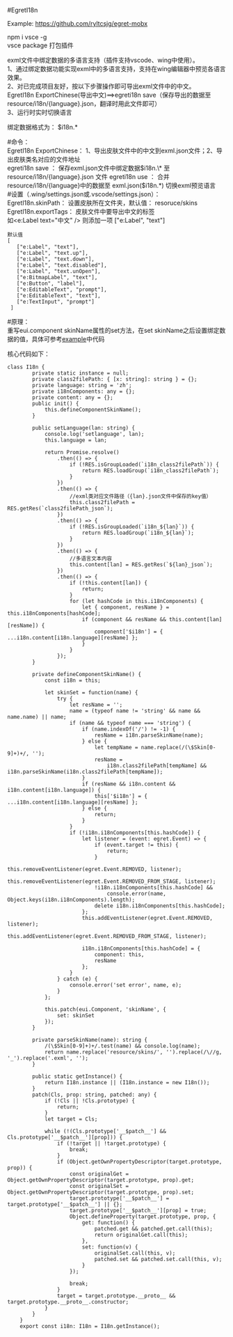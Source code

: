 #EgretI18n  

Example: https://github.com/ryltcsjg/egret-mobx  

npm i vsce -g  
vsce package 打包插件  

exml文件中绑定数据的多语言支持（插件支持vscode、wing中使用）。  
1、通过绑定数据功能实现exml中的多语言支持，支持在wing编辑器中预览各语言效果。  
2、对已完成项目友好，按以下步骤操作即可导出exml文件中的中文。  
EgretI18n ExportChinese(导出中文)==>egreti18n save（保存导出的数据至 resource/i18n/{language}.json，翻译时用此文件即可）  
3、运行时实时切换语言  

绑定数据格式为： $i18n.\*

#命令：  
EgretI18n ExportChinese： 1、导出皮肤文件中的中文到exml.json文件；2、导出皮肤类名对应的文件地址  
egreti18n save ： 保存exml.json文件中绑定数据$i18n.\* 至 resource/i18n/{language}.json 文件  
egreti18n use  ： 合并resource/i18n/{language}中的数据至 exml.json($i18n.\*) 切换exml预览语言  
#设置（.wing/settings.json或.vscode/settings.json）：  
EgretI18n.skinPath：  设置皮肤所在文件夹，默认值： resoruce/skins  
EgretI18n.exportTags： 皮肤文件中要导出中文的标签  
 如<e:Label text="中文" /> 则添加一项  ["e:Label", "text"]
```
默认值 
[
   ["e:Label", "text"],
   ["e:Label", "text.up"],
   ["e:Label", "text.down"],
   ["e:Label", "text.disabled"],
   ["e:Label", "text.unOpen"],
   ["e:BitmapLabel", "text"],
   ["e:Button", "label"],
   ["e:EditableText", "prompt"],
   ["e:EditableText", "text"],
   ["e:TextInput", "prompt"]
 ]
 ```

#原理：  
重写eui.component skinName属性的set方法，在set skinName之后设置绑定数据的值，具体可参考[example](https://github.com/ryltcsjg/egret-mobx)中代码  

核心代码如下：

```
class I18n {
		private static instance = null;
		private class2filePath: { [x: string]: string } = {};
		private language: string = 'zh';
		private i18nComponents: any = {};
		private content: any = {};
		public init() {
			this.defineComponentSkinName();
		}

		public setLanguage(lan: string) {
			console.log('setlanguage', lan);
			this.language = lan;

			return Promise.resolve()
				.then(() => {
					if (!RES.isGroupLoaded(`i18n_class2filePath`)) {
						return RES.loadGroup(`i18n_class2filePath`);
					}
				})
				.then(() => {
                    //exml类对应文件路径（{lan}.json文件中保存的key值）
					this.class2filePath = RES.getRes(`class2filePath_json`);
				})
				.then(() => {
					if (!RES.isGroupLoaded(`i18n_${lan}`)) {
						return RES.loadGroup(`i18n_${lan}`);
					}
				})
				.then(() => {
                    //多语言文本内容
					this.content[lan] = RES.getRes(`${lan}_json`);
				})
				.then(() => {
					if (!this.content[lan]) {
						return;
					}
					for (let hashCode in this.i18nComponents) {
						let { component, resName } = this.i18nComponents[hashCode];
						if (component && resName && this.content[lan][resName]) {
							component['$i18n'] = { ...i18n.content[i18n.language][resName] };
						}
					}
				});
		}

		private defineComponentSkinName() {
			const i18n = this;

			let skinSet = function(name) {
				try {
					let resName = '';
					name = (typeof name != 'string' && name && name.name) || name;
					if (name && typeof name === 'string') {
						if (name.indexOf('/') != -1) {
							resName = i18n.parseSkinName(name);
						} else {
							let tempName = name.replace(/(\$Skin[0-9]+)+/, '');
							resName =
								i18n.class2filePath[tempName] && i18n.parseSkinName(i18n.class2filePath[tempName]);
						}
						if (resName && i18n.content && i18n.content[i18n.language]) {
							this['$i18n'] = { ...i18n.content[i18n.language][resName] };
						} else {
							return;
						}
					}
					if (!i18n.i18nComponents[this.hashCode]) {
						let listener = (event: egret.Event) => {
							if (event.target != this) {
								return;
							}
							this.removeEventListener(egret.Event.REMOVED, listener);
							this.removeEventListener(egret.Event.REMOVED_FROM_STAGE, listener);
							!i18n.i18nComponents[this.hashCode] &&
								console.error(name, Object.keys(i18n.i18nComponents).length);
							delete i18n.i18nComponents[this.hashCode];
						};
						this.addEventListener(egret.Event.REMOVED, listener);
						this.addEventListener(egret.Event.REMOVED_FROM_STAGE, listener);

						i18n.i18nComponents[this.hashCode] = {
							component: this,
							resName
						};
					}
				} catch (e) {
					console.error('set error', name, e);
				}
			};

			this.patch(eui.Component, 'skinName', {
				set: skinSet
			});
		}

		private parseSkinName(name): string {
			/(\$Skin[0-9]+)+/.test(name) && console.log(name);
			return name.replace('resource/skins/', '').replace(/\//g, '_').replace('.exml', '');
		}

		public static getInstance() {
			return I18n.instance || (I18n.instance = new I18n());
		}
		patch(Cls, prop: string, patched: any) {
			if (!Cls || !Cls.prototype) {
				return;
			}
			let target = Cls;

			while (!(Cls.prototype['__$patch__'] && Cls.prototype['__$patch__'][prop])) {
				if (!target || !target.prototype) {
					break;
				}
				if (Object.getOwnPropertyDescriptor(target.prototype, prop)) {
					const originalGet = Object.getOwnPropertyDescriptor(target.prototype, prop).get;
					const originalSet = Object.getOwnPropertyDescriptor(target.prototype, prop).set;
					target.prototype['__$patch__'] = target.prototype['__$patch__'] || {};
					target.prototype['__$patch__'][prop] = true;
					Object.defineProperty(target.prototype, prop, {
						get: function() {
							patched.get && patched.get.call(this);
							return originalGet.call(this);
						},
						set: function(v) {
							originalSet.call(this, v);
							patched.set && patched.set.call(this, v);
						}
					});

					break;
				}
				target = target.prototype.__proto__ && target.prototype.__proto__.constructor;
			}
		}
	}
	export const i18n: I18n = I18n.getInstance();
```